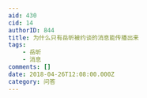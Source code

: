 ```yaml
---
aid: 430
cid: 14
authorID: 844
title: 为什么只有岳昕被约谈的消息能传播出来
tags:
    - 岳昕
    - 消息
comments: []
date: 2018-04-26T12:08:00.000Z
category: 问答
---
```



